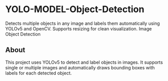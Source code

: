 # YOLO-MODEL-Object-Detection
  Detects multiple objects in any image and labels them automatically using YOLOv5 and OpenCV. Supports resizing for clean visualization.
Image Object Detection

## About
This project uses YOLOv5 to detect and label objects in images. It supports single or multiple images and automatically draws bounding boxes with labels for each detected object.

